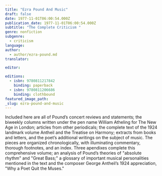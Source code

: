 ```yaml
---
title: "Ezra Pound And Music"
draft: false
date: 1977-11-01T06:00:54.000Z
publication_date: 1977-11-01T06:00:54.000Z
subtitle: "The Complete Criticism "
genre: nonfiction
subgenre:
  - criticism
language:
author:
  - author/ezra-pound.md
translator:

editor:

editions:
  - isbn: 9780811217842
    binding: paperback
  - isbn: 9780811206686
    binding: clothbound
featured_image_path:
_slug: ezra-pound-and-music
---
```


Included here are all of Pound’s concert reviews and statements; the biweekly columns written under the pen name William Atheling for The New Age in London; articles from other periodicals; the complete text of the 1924 landmark volume Antheil and the Treatise on Harmony; extracts from books and letters, and the poet’s additional writings on the subject of music. The pieces are organized chronologically, with illuminating commentary, thorough footnotes, and an index. Three apendixes complete this comprehensive volume; an analysis of Pound’s theories of "absolute rhythm" and "Great Bass;" a glossary of important musical personalities mentioned in the text and the composer George Antheil’s 1924 appreciation, "Why a Poet Quit the Muses."


